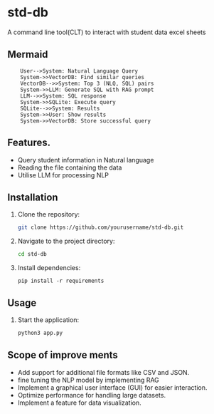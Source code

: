 # std-db
A command line tool(CLT) to interact with student data excel sheets 

## Mermaid
```sequence
    User-->System: Natural Language Query
    System->>VectorDB: Find similar queries
    VectorDB-->>System: Top 3 (NLQ, SQL) pairs
    System->>LLM: Generate SQL with RAG prompt
    LLM-->>System: SQL response
    System->>SQLite: Execute query
    SQLite-->>System: Results
    System->>User: Show results
    System->>VectorDB: Store successful query
```

## Features.
- Query student information in Natural language
- Reading the file containing the data
- Utilise LLM for processing NLP

## Installation
1. Clone the repository:
    ```bash
    git clone https://github.com/yourusername/std-db.git
    ```
2. Navigate to the project directory:
    ```bash
    cd std-db
    ```
3. Install dependencies:
    ```
    pip install -r requirements
    ```

## Usage
1. Start the application:
    ```bash
    python3 app.py
    ```

## Scope of improve ments
- Add support for additional file formats like CSV and JSON.
- fine tuning  the NLP model by implementing RAG
- Implement a graphical user interface (GUI) for easier interaction.
- Optimize performance for handling large datasets.
- Implement a feature for data visualization.